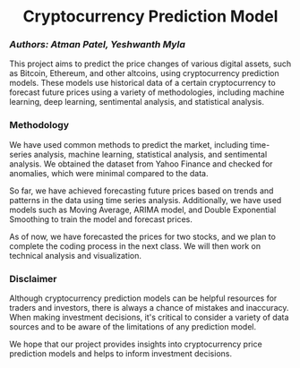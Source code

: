 # <center> Cryptocurrency Prediction Model </center>
### <i> Authors: Atman Patel, Yeshwanth Myla </i>

This project aims to predict the price changes of various digital assets, such as Bitcoin, Ethereum, and other altcoins, using cryptocurrency prediction models. These models use historical data of a certain cryptocurrency to forecast future prices using a variety of methodologies, including machine learning, deep learning, sentimental analysis, and statistical analysis.

### Methodology
We have used common methods to predict the market, including time-series analysis, machine learning, statistical analysis, and sentimental analysis. We obtained the dataset from Yahoo Finance and checked for anomalies, which were minimal compared to the data.

So far, we have achieved forecasting future prices based on trends and patterns in the data using time series analysis. Additionally, we have used models such as Moving Average, ARIMA model, and Double Exponential Smoothing to train the model and forecast prices.

As of now, we have forecasted the prices for two stocks, and we plan to complete the coding process in the next class. We will then work on technical analysis and visualization.

### Disclaimer
Although cryptocurrency prediction models can be helpful resources for traders and investors, there is always a chance of mistakes and inaccuracy. When making investment decisions, it's critical to consider a variety of data sources and to be aware of the limitations of any prediction model.

We hope that our project provides insights into cryptocurrency price prediction models and helps to inform investment decisions.
